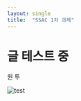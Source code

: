 ```yaml
---
layout: single
title:  "SSAC 1차 과제"
---
```



# 글 테스트 중

원 투 






![test](https://user-images.githubusercontent.com/89231521/130176634-026d994b-95d4-43d7-b124-dfc303588895.png)
